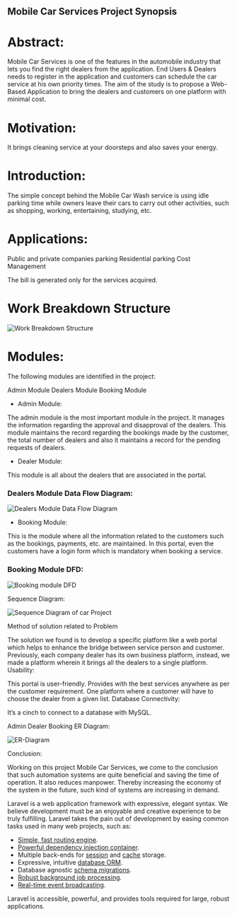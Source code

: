## Mobile Car Services Project Synopsis

# Abstract:

Mobile Car Services is one of the features in the automobile industry that lets you find the right dealers from the application.
End Users & Dealers needs to register in the application and customers can schedule the car service at his own priority times.
The aim of the study is to propose a Web-Based Application to bring the dealers and customers on one platform with minimal cost.
# Motivation:

It brings cleaning service at your doorsteps and also saves your energy.
# Introduction:

The simple concept behind the Mobile Car Wash service is using idle parking time while owners leave their cars to carry out other activities, such as shopping, working, entertaining, studying, etc.

# Applications:

Public and private companies parking
Residential parking
Cost Management


The bill is generated only for the services acquired.
# Work Breakdown Structure

![Work Breakdown Structure](https://secureservercdn.net/160.153.137.210/11v.681.myftpupload.com/wp-content/uploads/2019/02/Work-Breakdown-Structure.png)

# Modules:

The following modules are identified in the project:

Admin Module
Dealers Module
Booking Module

 - Admin Module:

The admin module is the most important module in the project.
It manages the information regarding the approval and disapproval of the dealers.
This module maintains the record regarding the bookings made by the customer, the total number of dealers and also it maintains a record for the pending requests of dealers.
 - Dealer Module:

This module is all about the dealers that are associated in the portal.
 ### Dealers Module Data Flow Diagram:

![Dealers Module Data Flow Diagram](https://secureservercdn.net/160.153.137.210/11v.681.myftpupload.com/wp-content/uploads/2019/02/Dealers-Module-DFD-768x436.png)

 - Booking Module:

This is the module where all the information related to the customers such as the bookings, payments, etc. are maintained.
In this portal, even the customers have a login form which is mandatory when booking a service.
 ### Booking Module DFD:

![Booking module DFD](https://secureservercdn.net/160.153.137.210/11v.681.myftpupload.com/wp-content/uploads/2019/02/Booking-module-DFD-768x453.png)

Sequence Diagram:

![Sequence Diagram of car Project](https://secureservercdn.net/160.153.137.210/11v.681.myftpupload.com/wp-content/uploads/2019/02/Sequence-Diagram-of-car-Project-768x493.png)

Method of solution  related to Problem

The solution we found is to develop a specific platform like a web portal which helps to enhance the bridge between service person and customer.
Previously, each company dealer has its own business platform, instead, we made a platform wherein it brings all the dealers to a single platform.
Usability:

This portal is user-friendly.
Provides with the best services anywhere as per the customer requirement.
One platform where a customer will have to choose the dealer from a given list.
Database Connectivity:

It’s a cinch to connect to a database with MySQL.

Admin
Dealer
Booking
ER Diagram:

![ER-Diagram](https://secureservercdn.net/160.153.137.210/11v.681.myftpupload.com/wp-content/uploads/2019/02/ER-Diagram-768x453.png)

Conclusion:

Working on this project Mobile Car Services, we come to the conclusion that such automation systems are quite beneficial and saving the time of operation.
It also reduces manpower.
Thereby increasing the economy of the system in the future, such kind of systems are increasing in demand.

Laravel is a web application framework with expressive, elegant syntax. We believe development must be an enjoyable and creative experience to be truly fulfilling. Laravel takes the pain out of development by easing common tasks used in many web projects, such as:

- [Simple, fast routing engine](https://laravel.com/docs/routing).
- [Powerful dependency injection container](https://laravel.com/docs/container).
- Multiple back-ends for [session](https://laravel.com/docs/session) and [cache](https://laravel.com/docs/cache) storage.
- Expressive, intuitive [database ORM](https://laravel.com/docs/eloquent).
- Database agnostic [schema migrations](https://laravel.com/docs/migrations).
- [Robust background job processing](https://laravel.com/docs/queues).
- [Real-time event broadcasting](https://laravel.com/docs/broadcasting).

Laravel is accessible, powerful, and provides tools required for large, robust applications.
